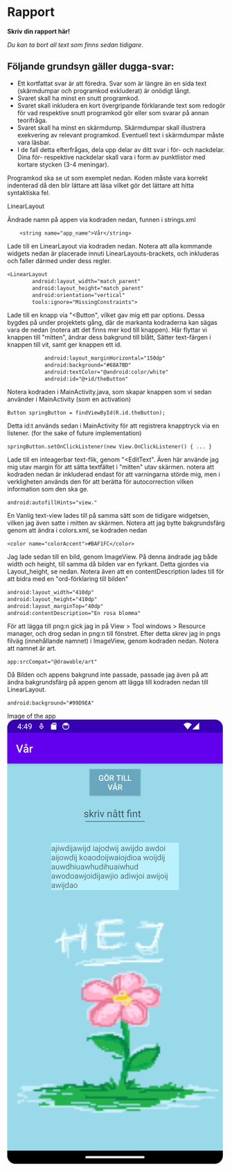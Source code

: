 
# Rapport

**Skriv din rapport här!**

_Du kan ta bort all text som finns sedan tidigare_.

## Följande grundsyn gäller dugga-svar:

- Ett kortfattat svar är att föredra. Svar som är längre än en sida text (skärmdumpar och programkod exkluderat) är onödigt långt.
- Svaret skall ha minst en snutt programkod.
- Svaret skall inkludera en kort övergripande förklarande text som redogör för vad respektive snutt programkod gör eller som svarar på annan teorifråga.
- Svaret skall ha minst en skärmdump. Skärmdumpar skall illustrera exekvering av relevant programkod. Eventuell text i skärmdumpar måste vara läsbar.
- I de fall detta efterfrågas, dela upp delar av ditt svar i för- och nackdelar. Dina för- respektive nackdelar skall vara i form av punktlistor med kortare stycken (3-4 meningar).

Programkod ska se ut som exemplet nedan. Koden måste vara korrekt indenterad då den blir lättare att läsa vilket gör det lättare att hitta syntaktiska fel.

LinearLayout

Ändrade namn på appen via kodraden nedan, funnen i strings.xml
```
    <string name="app_name">Vår</string>
```
Lade till en LinearLayout via kodraden nedan. Notera att alla kommande widgets nedan är placerade innuti LinearLayouts-brackets, och inkluderas
och faller därmed under dess regler.
```
<LinearLayout
        android:layout_width="match_parent"
        android:layout_height="match_parent"
        android:orientation="vertical"
        tools:ignore="MissingConstraints">
```
Lade till en knapp via "<Button", vilket gav mig ett par options. Dessa bygdes på under projektets gång, där de markanta kodraderna
kan sägas vara de nedan (notera att det finns mer kod till knappen). Här flyttar vi knappen till "mitten", ändrar dess bakgrund till blått,
Sätter text-färgen i knappen till vit, samt ger knappen ett id.
```
            android:layout_marginHorizontal="150dp"
            android:background="#68A7BD"
            android:textColor="@android:color/white"
            android:id="@+id/theButton"
```
Notera kodraden i MainActivity.java, som skapar knappen som vi sedan använder i MainActivity (som en activation)
```
Button springButton = findViewById(R.id.theButton);
```
Detta id:t används sedan i MainActivity för att registrera knapptryck via en 
listener. (for the sake of future implementation)
```
springButton.setOnClickListener(new View.OnClickListener() { ... }
```

Lade till en inteagerbar text-flik, genom "<EditText". Även här använde jag mig utav margin för att sätta textfältet i 
"mitten" utav skärmen. notera att kodraden nedan är inkluderad endast för att varningarna störde mig, men i verkligheten
används den för att berätta för autocorrection vilken information som den ska ge.
```
android:autofillHints="view."
```
En Vanlig text-view lades till på samma sätt som de tidigare widgetsen, vilken jag även satte i mitten av skärmen. Notera att jag bytte bakgrundsfärg
genom att ändra i colors.xml, se kodraden nedan
```
<color name="colorAccent">#BAF1FC</color>
```

Jag lade sedan till en bild, genom ImageView. På denna ändrade jag både width och height, till samma då bilden var en fyrkant. 
Detta gjordes via Layout_height, se nedan. Notera även att en contentDescription lades till för att bidra med en "ord-förklaring till bilden"
```
android:layout_width="410dp"
android:layout_height="410dp"
android:layout_marginTop="40dp"
android:contentDescription="En rosa blomma"
```
För att lägga till png:n gick jag in på View > Tool windows > Resource manager, och drog sedan in png:n till fönstret.
Efter detta skrev jag in pngs filväg (innehållande namnet) i ImageView, genom kodraden nedan. Notera att namnet är art.
```
app:srcCompat="@drawable/art"
```
Då Bilden och appens bakgrund inte passade, passade jag även på att ändra bakgrundsfärg på appen genom att lägga till kodraden
nedan till LinearLayout.
```
android:background="#99D9EA"
```
Image of the app
![](aSimpleSpringPage.png)